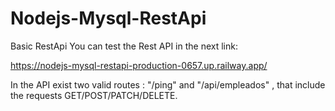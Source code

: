 # Nodejs-Mysql-RestApi
Basic RestApi
You can test the Rest API in the next link:

https://nodejs-mysql-restapi-production-0657.up.railway.app/

In the API exist two valid routes : "/ping" and "/api/empleados" , that include the requests GET/POST/PATCH/DELETE.


